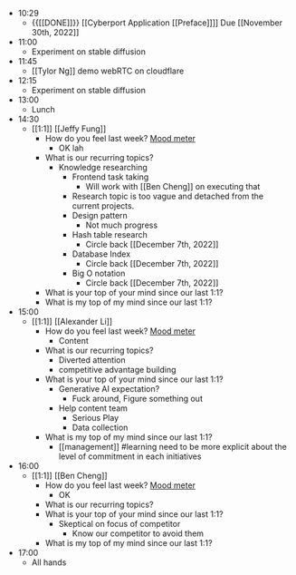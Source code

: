 - 10:29
    - {{[[DONE]]}}  [[Cyberport Application [[Preface]]]] Due [[November 30th, 2022]]
- 11:00
    - Experiment on stable diffusion
- 11:45
    - [[Tylor Ng]] demo webRTC on cloudflare
- 12:15
    - Experiment on stable diffusion
- 13:00
    - Lunch
- 14:30
    - [[1:1]] [[Jeffy Fung]]
        - How do you feel last week? [Mood meter](https://docs.google.com/spreadsheets/d/1S09bR1Auj6DvPvcmK30CCWBzk8ycyaUAFgsVqLDd35U/edit#gid=0)
            - OK lah
        - What is our recurring topics?
            - Knowledge researching
                - Frontend task taking
                    - Will work with [[Ben Cheng]] on executing that
                - Research topic is too vague and detached from the current projects.
                - Design pattern
                    - Not much progress
                - Hash table research
                    - Circle back [[December 7th, 2022]]
                - Database Index
                    - Circle back [[December 7th, 2022]]
                - Big O notation
                    - Circle back [[December 7th, 2022]]
        - What is your top of your mind since our last 1:1?
        - What is my top of my mind since our last 1:1?
- 15:00
    - [[1:1]] [[Alexander Li]]
        - How do you feel last week? [Mood meter](https://docs.google.com/spreadsheets/d/1S09bR1Auj6DvPvcmK30CCWBzk8ycyaUAFgsVqLDd35U/edit#gid=0)
            - Content
        - What is our recurring topics?
            - Diverted attention
            - competitive advantage building
        - What is your top of your mind since our last 1:1?
            - Generative AI expectation?
                - Fuck around, Figure something out
            - Help content team
                - Serious Play
                - Data collection
        - What is my top of my mind since our last 1:1?
            - [[management]] #learning need to be more explicit about the level of commitment in each initiatives
- 16:00
    - [[1:1]] [[Ben Cheng]]
        - How do you feel last week? [Mood meter](https://docs.google.com/spreadsheets/d/1S09bR1Auj6DvPvcmK30CCWBzk8ycyaUAFgsVqLDd35U/edit#gid=0)
            - OK
        - What is our recurring topics?
        - What is your top of your mind since our last 1:1?
            - Skeptical on focus of competitor
                - Know our competitor to avoid them
        - What is my top of my mind since our last 1:1?
- 17:00
    - All hands
